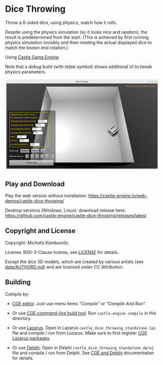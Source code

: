 # Dice Throwing

Throw a 6-sided dice, using physics, watch how it rolls.

Despite using the physics simulation (so it looks nice and random), the result is predetermined from the start. (This is achieved by first running physics simulation invisibly and then rotating the actual displayed dice to match the known end rotation.)

Using [Castle Game Engine](https://castle-engine.io/).

Note that a _debug_ build (with `DEBUG` symbol) shows additional UI to tweak physics parameters.

![Screenshot](screenshot.png)

## Play and Download

Play the web version without installation: https://castle-engine.io/web-demos/castle-dice-throwing/

Desktop versions (Windows, Linux): download release here: https://github.com/castle-engine/castle-dice-throwing/releases/latest

## Copyright and License

Copyright: _Michalis Kamburelis_.

License: BSD-3-Clause license, see [LICENSE](LICENSE) for details.

Except the dice 3D models, which are created by various artists (see [data/AUTHORS.md](data/AUTHORS.md)) and are licensed under _CC Attribution_.

## Building

Compile by:

- [CGE editor](https://castle-engine.io/editor). Just use menu items _"Compile"_ or _"Compile And Run"_.

- Or use [CGE command-line build tool](https://castle-engine.io/build_tool). Run `castle-engine compile` in this directory.

- Or use [Lazarus](https://www.lazarus-ide.org/). Open in Lazarus `castle_dice_throwing_standalone.lpi` file and compile / run from Lazarus. Make sure to first register [CGE Lazarus packages](https://castle-engine.io/lazarus).

- Or use [Delphi](https://www.embarcadero.com/products/Delphi). Open in Delphi `castle_dice_throwing_standalone.dproj` file and compile / run from Delphi. See [CGE and Delphi](https://castle-engine.io/delphi) documentation for details.